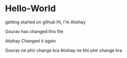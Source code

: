 
# Hello-World
getting started on github
Hi, I'm Atishay


Gourav has changed this file

Atishay Changed it again

Gourav ne phir change kra
Atishay ne bhi phir change kra
